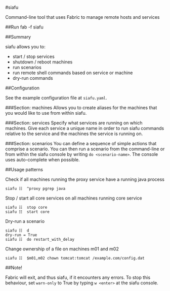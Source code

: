 #siafu

Command-line tool that uses Fabric to manage remote hosts and services

##Run
    fab -f siafu

##Summary

siafu allows you to:
- start / stop services
- shutdown / reboot machines
- run scenarios
- run remote shell commands based on service or machine
- dry-run commands

##Configuration

See the example configuration file at `siafu.yaml`. 

###Section: machines
Allows you to create aliases for the machines that you would like to use from within siafu. 

###Section: services
Specify what services are running on which machines. Give each service a unique name in order to run siafu commands relative to the service and the machines the service is running on.

###Section: scenarios
You can define a sequence of simple actions that comprise a scenario. You can then run a scenario from the command-line or from within the siafu console by writing `do <scenario-name>`. The console uses auto-complete when possible.

##Usage patterns

Check if all machines running the proxy service have a running java process

    siafu ☷  ^proxy pgrep java

Stop / start all core services on all machines running core service

    siafu ☷  stop core
    siafu ☷  start core

Dry-run a scenario

	siafu ☷  d
	dry-run = True
	siafu ☷  do restart_with_delay

Change ownership of a file on machines m01 and m02

	siafu ☷  $m01,m02 chown tomcat:tomcat /example.com/config.dat


##Note!

Fabric will exit, and thus siafu, if it encounters any errors. To stop this behaviour, set `warn-only` to True by typing `w <enter>` at the siafu console.